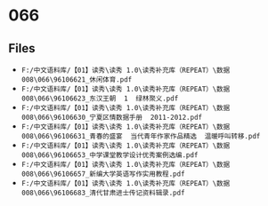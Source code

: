 # 066

## Files

- `F:/中文语料库/【01】读秀\读秀 1.0\读秀补充库（REPEAT）\数据008\066\96106621_休闲体育.pdf`
- `F:/中文语料库/【01】读秀\读秀 1.0\读秀补充库（REPEAT）\数据008\066\96106623_东汉王朝  1  绿林聚义.pdf`
- `F:/中文语料库/【01】读秀\读秀 1.0\读秀补充库（REPEAT）\数据008\066\96106630_宁夏区情数据手册  2011-2012.pdf`
- `F:/中文语料库/【01】读秀\读秀 1.0\读秀补充库（REPEAT）\数据008\066\96106631_青春的盛宴  当代青年作家作品精选  温暖呼叫转移.pdf`
- `F:/中文语料库/【01】读秀\读秀 1.0\读秀补充库（REPEAT）\数据008\066\96106653_中学课堂教学设计优秀案例选编.pdf`
- `F:/中文语料库/【01】读秀\读秀 1.0\读秀补充库（REPEAT）\数据008\066\96106657_新编大学英语写作实用教程.pdf`
- `F:/中文语料库/【01】读秀\读秀 1.0\读秀补充库（REPEAT）\数据008\066\96106683_清代甘肃进士传记资料辑录.pdf`
